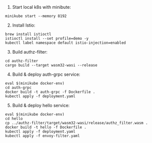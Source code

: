 1. Start local k8s with minibute:
```
minikube start --memory 8192
```

2. Install Istio:
```
brew install istioctl
istioctl install --set profile=demo -y
kubectl label namespace default istio-injection=enabled
```

3. Build authz-filter:

```
cd authz-filter
cargo build --target wasm32-wasi --release
```

4. Build & deploy auth-grpc service:
```
eval $(minikube docker-env)
cd auth-grpc
docker build -t auth-grpc -f Dockerfile .
kubectl apply -f deployment.yaml
```

5. Build & deploy hello service:
```
eval $(minikube docker-env)
cd hello
cp ../authz-filter/target/wasm32-wasi/release/authz_filter.wasm .
docker build -t hello -f Dockerfile .
kubectl apply -f deployment.yaml
kubectl apply -f envoy-filter.yaml
```
